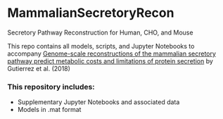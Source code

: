 # MammalianSecretoryRecon
Secretory Pathway Reconstruction for Human, CHO, and Mouse 

This repo contains all models, scripts, and Jupyter Notebooks to accompany [Genome-scale reconstructions of the mammalian secretory pathway predict metabolic costs and limitations of protein secretion](https://www.biorxiv.org/content/early/2018/06/20/351387) by Gutierrez et al. (2018)

### This repository includes:

* Supplementary Jupyter Notebooks and associated data
* Models in .mat format
